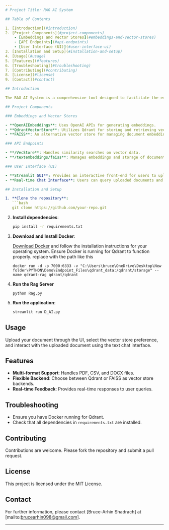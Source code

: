 ```yaml
---
# Project Title: RAG AI System

## Table of Contents

1. [Introduction](#introduction)
2. [Project Components](#project-components)
    - [Embeddings and Vector Stores](#embeddings-and-vector-stores)
    - [API Endpoints](#api-endpoints)
    - [User Interface (UI)](#user-interface-ui)
3. [Installation and Setup](#installation-and-setup)
4. [Usage](#usage)
5. [Features](#features)
6. [Troubleshooting](#troubleshooting)
7. [Contributing](#contributing)
8. [License](#license)
9. [Contact](#contact)

## Introduction

The RAG AI System is a comprehensive tool designed to facilitate the embedding and retrieval of documents using vector stores such as Qdrant and FAISS. It supports processing and querying PDFs, CSVs, and DOCX documents through a user-friendly interface built with Streamlit.

## Project Components

### Embeddings and Vector Stores

- **OpenAIEmbeddings**: Uses OpenAI APIs for generating embeddings.
- **QdrantVectorStore**: Utilizes Qdrant for storing and retrieving vectors.
- **FAISS**: An alternative vector store for managing document embeddings.

### API Endpoints

- **/VecStore**: Handles similarity searches on vector data.
- **/textembeddings/faiss**: Manages embeddings and storage of document data.

### User Interface (UI)

- **Streamlit GUI**: Provides an interactive front-end for users to upload documents and perform queries.
- **Real-time Chat Interface**: Users can query uploaded documents and receive responses from the AI system.

## Installation and Setup

1. **Clone the repository**:
   ```bash
   git clone https://github.com/your-repo.git
   ```
   
2. **Install dependencies**:
   ```bash
   pip install -r requirements.txt
   ```

3. **Download and Install Docker**:

    [Download Docker](https://www.docker.com/products/docker-desktop/) and follow the installation instructions for your operating system.
    Ensure Docker is running for Qdrant to function properly.
    replace with the path like this 
    ``` Open The terminal in Docker : 
    docker run -d -p 7000:6333 -v "C:\Users\bruce\OneDrive\Desktop\New folder\PYTHON\Demo\Endpoint_Files\qdrant_data:/qdrant/storage" --name qdrant-rag qdrant/qdrant
    ```
4. **Run the Rag Server**
   ```
   python Rag.py
   ```

5. **Run the application**:
   ```bash
   streamlit run D_AI.py
   ```

## Usage

Upload your document through the UI, select the vector store preference, and interact with the uploaded document using the text chat interface.

## Features

- **Multi-format Support**: Handles PDF, CSV, and DOCX files.
- **Flexible Backend**: Choose between Qdrant or FAISS as vector store backends.
- **Real-time Feedback**: Provides real-time responses to user queries.

## Troubleshooting

- Ensure you have Docker running for Qdrant.
- Check that all dependencies in `requirements.txt` are installed.

## Contributing

Contributions are welcome. Please fork the repository and submit a pull request.

## License

This project is licensed under the MIT License.

## Contact

For further information, please contact [Bruce-Arhin Shadrach] at [mailto:brucearhin098@gmail.com].

---
```

